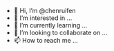 - 👋 Hi, I’m @chenruifen
- 👀 I’m interested in ...
- 🌱 I’m currently learning ...
- 💞️ I’m looking to collaborate on ...
- 📫 How to reach me ...

<!---
chenruifen/chenruifen is a ✨ special ✨ repository because its `README.md` (this file) appears on your GitHub profile.
You can click the Preview link to take a look at your changes.
--->
